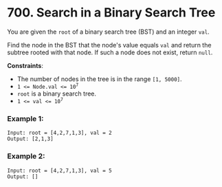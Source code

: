 # 700. Search in a Binary Search Tree

You are given the `root` of a binary search tree (BST) and an integer `val`.

Find the node in the BST that the node's value equals `val` and return the subtree rooted with that node. If such a node does not exist, return `null`.

**Constraints**:
- The number of nodes in the tree is in the range `[1, 5000]`.
- <code>1 <= Node.val <= 10<sup>7</sup></code>
- `root` is a binary search tree.
- <code>1 <= val <= 10<sup>7</sup></code>

### Example 1:
```
Input: root = [4,2,7,1,3], val = 2
Output: [2,1,3]
```

### Example 2:
```
Input: root = [4,2,7,1,3], val = 5
Output: []
```

